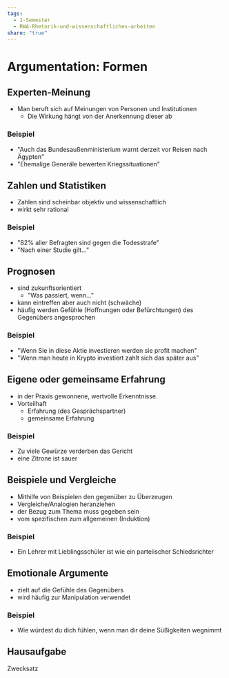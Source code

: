 ```yaml
---
tags:
  - 1-Semester
  - RWA-Rhetorik-und-wissenschaftliches-arbeiten
share: "true"
---
```

# Argumentation: Formen

## Experten-Meinung
- Man beruft sich auf Meinungen von Personen und Institutionen 
	- Die Wirkung hängt von der Anerkennung dieser ab
 
### Beispiel
- "Auch das Bundesaußenministerium warnt derzeit vor Reisen nach Ägypten"
- "Ehemalige Generäle bewerten Kriegssituationen"

## Zahlen und Statistiken
- Zahlen sind scheinbar objektiv und wissenschaftlich
- wirkt sehr rational

### Beispiel
- "82% aller Befragten sind gegen die Todesstrafe"
- "Nach einer Studie gilt..."

## Prognosen
- sind zukunftsorientiert
	- "Was passiert, wenn..."
- kann eintreffen aber auch nicht (schwäche)
- häufig werden Gefühle (Hoffnungen oder Befürchtungen) des Gegenübers angesprochen

### Beispiel
- "Wenn Sie in diese Aktie investieren werden sie profit machen"
- "Wenn man heute in Krypto investiert zahlt sich das später aus"

## Eigene oder gemeinsame Erfahrung
- in der Praxis gewonnene, wertvolle Erkenntnisse. 
- Vorteilhaft
	- Erfahrung (des Gesprächspartner)
	- gemeinsame Erfahrung
 
### Beispiel
- Zu viele Gewürze verderben das Gericht
- eine Zitrone ist sauer

## Beispiele und Vergleiche
- Mithilfe von Beispielen den gegenüber zu Überzeugen
- Vergleiche/Analogien heranziehen
- der Bezug zum Thema muss gegeben sein
- vom spezifischen zum allgemeinen (Induktion)

### Beispiel
- Ein Lehrer mit Lieblingsschüler ist wie ein parteiischer Schiedsrichter

## Emotionale Argumente
- zielt auf die Gefühle des Gegenübers
- wird häufig zur Manipulation verwendet

### Beispiel
- Wie würdest du dich fühlen, wenn man dir deine Süßigkeiten wegnimmt

## Hausaufgabe
Zwecksatz 